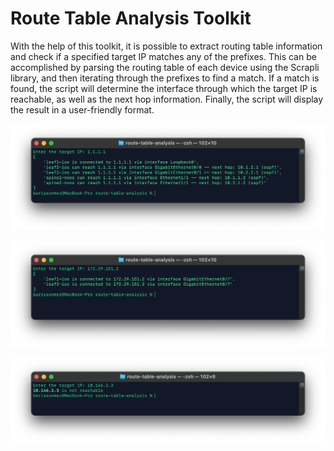 # Route Table Analysis Toolkit #

With the help of this toolkit, it is possible to extract routing table information and check if a specified target IP matches any of the prefixes. This can be accomplished by parsing the routing table of each device using the Scrapli library, and then iterating through the prefixes to find a match. If a match is found, the script will determine the interface through which the target IP is reachable, as well as the next hop information. Finally, the script will display the result in a user-friendly format.

![screenshot](./screenshots/example-1.png)

![screenshot](./screenshots/example-2.png)

![screenshot](./screenshots/example-3.png)

